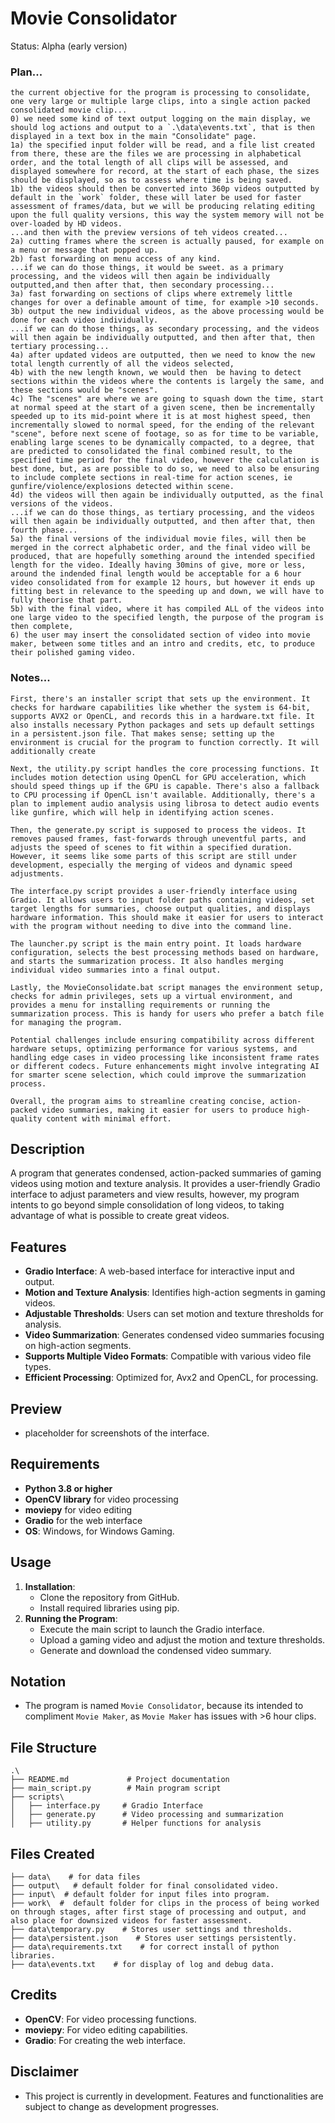 # Movie Consolidator
Status: Alpha (early version)

### Plan...
```
the current objective for the program is processing to consolidate, one very large or multiple large clips, into a single action packed consolidated movie clip...
0) we need some kind of text output logging on the main display, we should log actions and output to a `.\data\events.txt`, that is then displayed in a text box in the main "Consolidate" page.
1a) the specified input folder will be read, and a file list created from there, these are the files we are processing in alphabetical order, and the total length of all clips will be assessed, and displayed somewhere for record, at the start of each phase, the sizes should be displayed, so as to assess where time is being saved.
1b) the videos should then be converted into 360p videos outputted by default in the `work` folder, these will later be used for faster assessment of frames/data, but we will be producing relating editing upon the full quality versions, this way the system memory will not be over-loaded by HD videos.
...and then with the preview versions of teh videos created...
2a) cutting frames where the screen is actually paused, for example on a menu or message that popped up.
2b) fast forwarding on menu access of any kind.
...if we can do those things, it would be sweet. as a primary processing, and the videos will then again be individually outputted,and then after that, then secondary processing...
3a) fast forwarding on sections of clips where extremely little changes for over a definable amount of time, for example >10 seconds.
3b) output the new individual videos, as the above processing would be done for each video individually.
...if we can do those things, as secondary processing, and the videos will then again be individually outputted, and then after that, then tertiary processing...
4a) after updated videos are outputted, then we need to know the new total length currently of all the videos selected, 
4b) with the new length known, we would then  be having to detect sections within the videos where the contents is largely the same, and these sections would be "scenes".
4c) The "scenes" are where we are going to squash down the time, start at normal speed at the start of a given scene, then be incrementally speeded up to its mid-point where it is at most highest speed, then incrementally slowed to normal speed, for the ending of the relevant "scene", before next scene of footage, so as for time to be variable, enabling large scenes to be dynamically compacted, to a degree, that are predicted to consolidated the final combined result, to the specified time period for the final video, however the calculation is best done, but, as are possible to do so, we need to also be ensuring to include complete sections in real-time for action scenes, ie gunfire/violence/explosions detected within scene.
4d) the videos will then again be individually outputted, as the final versions of the videos.
...if we can do those things, as tertiary processing, and the videos will then again be individually outputted, and then after that, then fourth phase...
5a) the final versions of the individual movie files, will then be merged in the correct alphabetic order, and the final video will be produced, that are hopefully something around the intended specified length for the video. Ideally having 30mins of give, more or less, around the indended final length would be acceptable for a 6 hour video consolidated from for example 12 hours, but however it ends up fitting best in relevance to the speeding up and down, we will have to fully theorise that part.
5b) with the final video, where it has compiled ALL of the videos into one large video to the specified length, the purpose of the program is then complete,
6) the user may insert the consolidated section of video into movie maker, between some titles and an intro and credits, etc, to produce their polished gaming video.
```
### Notes...
```
First, there's an installer script that sets up the environment. It checks for hardware capabilities like whether the system is 64-bit, supports AVX2 or OpenCL, and records this in a hardware.txt file. It also installs necessary Python packages and sets up default settings in a persistent.json file. That makes sense; setting up the environment is crucial for the program to function correctly. It will additionally create

Next, the utility.py script handles the core processing functions. It includes motion detection using OpenCL for GPU acceleration, which should speed things up if the GPU is capable. There's also a fallback to CPU processing if OpenCL isn't available. Additionally, there's a plan to implement audio analysis using librosa to detect audio events like gunfire, which will help in identifying action scenes.

Then, the generate.py script is supposed to process the videos. It removes paused frames, fast-forwards through uneventful parts, and adjusts the speed of scenes to fit within a specified duration. However, it seems like some parts of this script are still under development, especially the merging of videos and dynamic speed adjustments.

The interface.py script provides a user-friendly interface using Gradio. It allows users to input folder paths containing videos, set target lengths for summaries, choose output qualities, and displays hardware information. This should make it easier for users to interact with the program without needing to dive into the command line.

The launcher.py script is the main entry point. It loads hardware configuration, selects the best processing methods based on hardware, and starts the summarization process. It also handles merging individual video summaries into a final output.

Lastly, the MovieConsolidate.bat script manages the environment setup, checks for admin privileges, sets up a virtual environment, and provides a menu for installing requirements or running the summarization process. This is handy for users who prefer a batch file for managing the program.

Potential challenges include ensuring compatibility across different hardware setups, optimizing performance for various systems, and handling edge cases in video processing like inconsistent frame rates or different codecs. Future enhancements might involve integrating AI for smarter scene selection, which could improve the summarization process.

Overall, the program aims to streamline creating concise, action-packed video summaries, making it easier for users to produce high-quality content with minimal effort.
```


## Description
A program that generates condensed, action-packed summaries of gaming videos using motion and texture analysis. It provides a user-friendly Gradio interface to adjust parameters and view results, however, my program intents to go beyond simple consolidation of long videos, to taking advantage of what is possible to create great videos.

## Features
- **Gradio Interface**: A web-based interface for interactive input and output.
- **Motion and Texture Analysis**: Identifies high-action segments in gaming videos.
- **Adjustable Thresholds**: Users can set motion and texture thresholds for analysis.
- **Video Summarization**: Generates condensed video summaries focusing on high-action segments.
- **Supports Multiple Video Formats**: Compatible with various video file types.
- **Efficient Processing**: Optimized for, Avx2 and OpenCL, for processing.

## Preview
- placeholder for screenshots of the interface.

## Requirements
- **Python 3.8 or higher**
- **OpenCV library** for video processing
- **moviepy** for video editing
- **Gradio** for the web interface
- **OS**: Windows, for Windows Gaming. 

## Usage
1. **Installation**:
   - Clone the repository from GitHub.
   - Install required libraries using pip.
2. **Running the Program**:
   - Execute the main script to launch the Gradio interface.
   - Upload a gaming video and adjust the motion and texture thresholds.
   - Generate and download the condensed video summary.

## Notation
- The program is named `Movie Consolidator`, because its intended to compliment `Movie Maker`, as `Movie Maker` has issues with >6 hour clips.

## File Structure
```
.\
├── README.md             # Project documentation
├── main_script.py        # Main program script
├── scripts\
│   ├── interface.py     # Gradio Interface
│   ├── generate.py      # Video processing and summarization
│   ├── utility.py       # Helper functions for analysis

```

## Files Created
```
├── data\    # for data files
├── output\   # default folder for final consolidated video.
├── input\  # default folder for input files into program.
├── work\  #  default folder for clips in the process of being worked on through stages, after first stage of processing and output, and also place for downsized videos for faster assessment.
├── data\temporary.py    # Stores user settings and thresholds.
├── data\persistent.json    # Stores user settings persistently.
├── data\requirements.txt    # for correct install of python libraries.
├── data\events.txt    # for display of log and debug data.
```

## Credits
- **OpenCV**: For video processing functions.
- **moviepy**: For video editing capabilities.
- **Gradio**: For creating the web interface.

## Disclaimer
- This project is currently in development. Features and functionalities are subject to change as development progresses.
